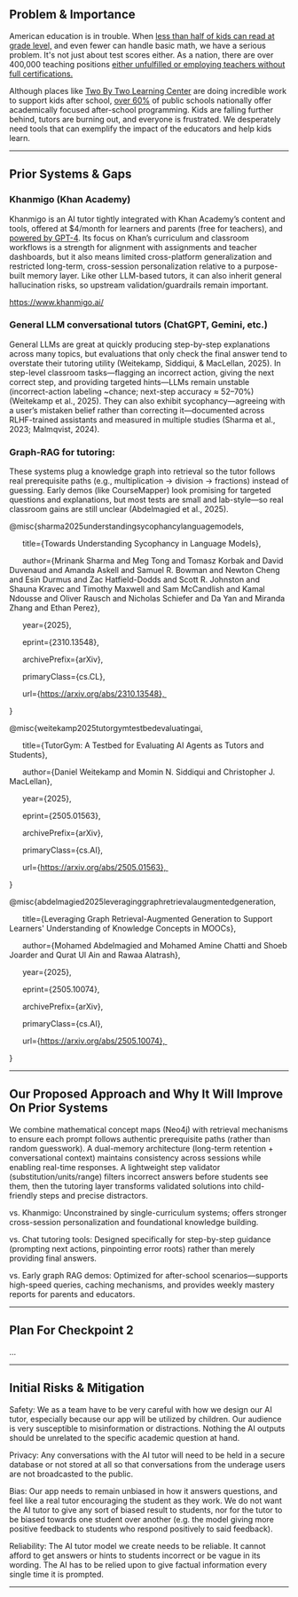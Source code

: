 ## Problem & Importance

American education is in trouble. When [less than half of kids can read at grade level,](https://caaspp-elpac.ets.org/caaspp/DashViewReportSB?ps=true&lstTestYear=2024&lstTestType=B&lstGroup=1&lstSubGroup=1&lstSchoolType=A&lstGrade=13&lstCounty=00&lstDistrict=00000&lstSchool=0000000) and even fewer can handle basic math, we have a serious problem. It's not just about test scores either. As a nation, there are over 400,000 teaching positions [either unfulfilled or employing teachers without full certifications.](https://learningpolicyinstitute.org/product/state-teacher-shortages-vacancy-resource-tool-2024)

Although places like [Two By Two Learning Center](https://www.twobytwolearningcenters.com) are doing incredible work to support kids after school, [over 60%](https://nces.ed.gov/surveys/spp/results.asp) of public schools nationally offer academically focused after-school programming. Kids are falling further behind, tutors are burning out, and everyone is frustrated. We desperately need tools that can exemplify the impact of the educators and help kids learn.

---

## Prior Systems & Gaps

### Khanmigo (Khan Academy)

Khanmigo is an AI tutor tightly integrated with Khan Academy’s content and tools, offered at $4/month for learners and parents (free for teachers), and [powered by GPT-4](https://www.khanmigo.ai/parents?utm_source=chatgpt.com). Its focus on Khan’s curriculum and classroom workflows is a strength for alignment with assignments and teacher dashboards, but it also means limited cross-platform generalization and restricted long-term, cross-session personalization relative to a purpose-built memory layer. Like other LLM-based tutors, it can also inherit general hallucination risks, so upstream validation/guardrails remain important. 

https://www.khanmigo.ai/

### General LLM conversational tutors (ChatGPT, Gemini, etc.)

General LLMs are great at quickly producing step-by-step explanations across many topics, but evaluations that only check the final answer tend to overstate their tutoring utility (Weitekamp, Siddiqui, & MacLellan, 2025). In step-level classroom tasks—flagging an incorrect action, giving the next correct step, and providing targeted hints—LLMs remain unstable (incorrect-action labeling ~chance; next-step accuracy ≈ 52–70%) (Weitekamp et al., 2025). They can also exhibit sycophancy—agreeing with a user’s mistaken belief rather than correcting it—documented across RLHF-trained assistants and measured in multiple studies (Sharma et al., 2023; Malmqvist, 2024).  
  
### Graph-RAG for tutoring:

These systems plug a knowledge graph into retrieval so the tutor follows real prerequisite paths (e.g., multiplication → division → fractions) instead of guessing. Early demos (like CourseMapper) look promising for targeted questions and explanations, but most tests are small and lab-style—so real classroom gains are still unclear (Abdelmagied et al., 2025). 


@misc{sharma2025understandingsycophancylanguagemodels,

      title={Towards Understanding Sycophancy in Language Models}, 

      author={Mrinank Sharma and Meg Tong and Tomasz Korbak and David Duvenaud and Amanda Askell and Samuel R. Bowman and Newton Cheng and Esin Durmus and Zac Hatfield-Dodds and Scott R. Johnston and Shauna Kravec and Timothy Maxwell and Sam McCandlish and Kamal Ndousse and Oliver Rausch and Nicholas Schiefer and Da Yan and Miranda Zhang and Ethan Perez},

      year={2025},

      eprint={2310.13548},

      archivePrefix={arXiv},

      primaryClass={cs.CL},

      url={https://arxiv.org/abs/2310.13548}, 

}

  

@misc{weitekamp2025tutorgymtestbedevaluatingai,

      title={TutorGym: A Testbed for Evaluating AI Agents as Tutors and Students}, 

      author={Daniel Weitekamp and Momin N. Siddiqui and Christopher J. MacLellan},

      year={2025},

      eprint={2505.01563},

      archivePrefix={arXiv},

      primaryClass={cs.AI},

      url={https://arxiv.org/abs/2505.01563}, 

}

  

@misc{abdelmagied2025leveraginggraphretrievalaugmentedgeneration,

      title={Leveraging Graph Retrieval-Augmented Generation to Support Learners' Understanding of Knowledge Concepts in MOOCs}, 

      author={Mohamed Abdelmagied and Mohamed Amine Chatti and Shoeb Joarder and Qurat Ul Ain and Rawaa Alatrash},

      year={2025},

      eprint={2505.10074},

      archivePrefix={arXiv},

      primaryClass={cs.AI},

      url={https://arxiv.org/abs/2505.10074}, 

}

---

## Our Proposed Approach and Why It Will Improve On Prior Systems

We combine mathematical concept maps (Neo4j) with retrieval mechanisms to ensure each prompt follows authentic prerequisite paths (rather than random guesswork). A dual-memory architecture (long-term retention + conversational context) maintains consistency across sessions while enabling real-time responses. A lightweight step validator (substitution/units/range) filters incorrect answers before students see them, then the tutoring layer transforms validated solutions into child-friendly steps and precise distractors. 

vs. Khanmigo: Unconstrained by single-curriculum systems; offers stronger cross-session personalization and foundational knowledge building. 

vs. Chat tutoring tools: Designed specifically for step-by-step guidance (prompting next actions, pinpointing error roots) rather than merely providing final answers. 

vs. Early graph RAG demos: Optimized for after-school scenarios—supports high-speed queries, caching mechanisms, and provides weekly mastery reports for parents and educators.

---

## Plan For Checkpoint 2

...

---

## Initial Risks & Mitigation

Safety: We as a team have to be very careful with how we design our AI tutor, especially because our app will be utilized by children. Our audience is very susceptible to misinformation or distractions. Nothing the AI outputs should be unrelated to the specific academic question at hand. 

Privacy: Any conversations with the AI tutor will need to be held in a secure database or not stored at all so that conversations from the underage users are not broadcasted to the public. 

Bias: Our app needs to remain unbiased in how it answers questions, and feel like a real tutor encouraging the student as they work. We do not want the AI tutor to give any sort of biased result to students, nor for the tutor to be biased towards one student over another (e.g. the model giving more positive feedback to students who respond positively to said feedback).

Reliability: The AI tutor model we create needs to be reliable. It cannot afford to get answers or hints to students incorrect or be vague in its wording. The AI has to be relied upon to give factual information every single time it is prompted. 

---
